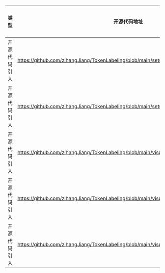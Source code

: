 | 类型     | 开源代码地址                                                       | 文件名                                          | 公网IP地址/公网URL地址/域名/邮箱地址 | 用途说明 |
|--------|--------------------------------------------------------------|----------------------------------------------|------------------------|----|
| 开源代码引入 | https://github.com/zihangJiang/TokenLabeling/blob/main/setup.py | LVVIT/setup.py | jzh0103@gmail.com | 作者邮箱 |
| 开源代码引入 | https://github.com/zihangJiang/TokenLabeling/blob/main/setup.py | LVVIT/setup.py | https://github.com/zihangJiang/TokenLabeling | 开源地址 |
| 开源代码引入 | https://github.com/zihangJiang/TokenLabeling/blob/main/visualize/baselines/ViT/LVViT_LRP.py | LVVIT/visualize/baselines/ViT/LVViT_LRP.py | https://github.com/zihangJiang/TokenLabeling/releases/download/1.0/lvvit_m-56M-224-84.0.pth.tar | 下载权重文件 |
| 开源代码引入 | https://github.com/zihangJiang/TokenLabeling/blob/main/visualize/baselines/ViT/LVViT_LRP.py | LVVIT/visualize/baselines/ViT/LVViT_LRP.py | https://github.com/zihangJiang/TokenLabeling/releases/download/1.0/lvvit_s-26M-224-83.3.pth.tar | 下载权重文件 |
| 开源代码引入 | https://github.com/zihangJiang/TokenLabeling/blob/main/visualize/baselines/ViT/LVViT_LRP.py | LVVIT/visualize/baselines/ViT/LVViT_LRP.py | https://github.com/zihangJiang/TokenLabeling/releases/download/1.0/lvvit_s-26M-384-84.4.pth.tar | 下载权重文件 |